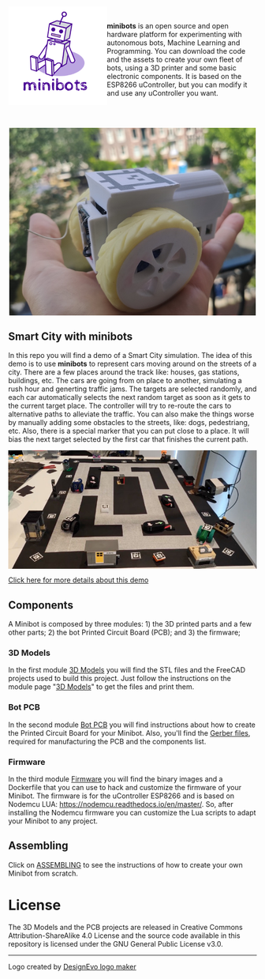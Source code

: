 <img align="left" width="200px" height="200px" src="imgs/logo.png"></img><br> 

**minibots** is an open source and open hardware platform for experimenting with autonomous bots, Machine Learning and Programming. You can download the code and the assets to create your own fleet of bots, using a 3D printer and some basic electronic components. It is based on the ESP8266 uController, but you can modify it and use any uController you want. 
 
<br><br> 

<p align="center">
<img align="center" width="500px" src="imgs/minibot_white.jpg"></img>
</p>

## Smart City with minibots
In this repo you will find a demo of a Smart City simulation. The idea of this demo is to use **minibots** to 
represent cars moving around on the streets of a city. There are a few places around the track like: houses, gas stations, buildings, etc.
The cars are going from on place to another, simulating a rush hour and generting traffic jams. The targets are selected randomly, and
each car automatically selects the next random target as soon as it gets to the current target place. The controller will try to 
re-route the cars to alternative paths to alleviate the traffic. You can also make the things worse by manually adding some 
obstacles to the streets, like: dogs, pedestriang, etc.
Also, there is a special marker that you can put close to a place. It will bias the next target selected by the first car that finishes the current path.  

<p align="center">
 <img align="center" src="04_Examples/01_SmartCity/imgs/smartcity.jpg"></img>
</p> 

[Click here for more details about this demo](04_Examples/01_SmartCity)

## Components

A Minibot is composed by three modules: 1) the 3D printed parts and a few other parts; 2) the bot Printed Circuit Board (PCB); and 3) the firmware;

### 3D Models
In the first module [3D Models](01_3DModels) you will find the STL files and the FreeCAD projects used to build this project. Just follow the instructions on the module page "[3D Models](01_3DModels)" to get the files and print them.
### Bot PCB
In the second module [Bot PCB](02_BotPCB) you will find instructions about how to create the Printed Circuit Board for your Minibot. Also, you'll find the [Gerber files](https://en.wikipedia.org/wiki/Gerber_format), required for manufacturing the PCB and the components list.
### Firmware
In the third module [Firmware](03_BotFirmware) you will find the binary images and a Dockerfile that you can use to hack and customize the firmware of your Minibot. The firmware is for the uController ESP8266 and is based on Nodemcu LUA: https://nodemcu.readthedocs.io/en/master/. So, after installing the Nodemcu firmware you can customize the Lua scripts to adapt your Minibot to any project.

## Assembling
Click on [ASSEMBLING](ASSEMBLING.md) to see the instructions of how to create your own Minibot from scratch.

# License
The 3D Models and the PCB projects are released in Creative Commons Attribution-ShareAlike 4.0 License and the source code available in this repository is licensed under the GNU General Public License v3.0.

----
<div>Logo created by <a href="https://www.designevo.com/logo-maker/" title="Free Online Logo Maker">DesignEvo logo maker</a></div>
